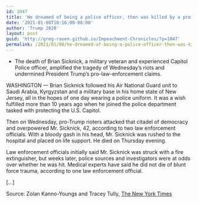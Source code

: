 ```yaml
---
id: 1047
title: 'He dreamed of being a police officer, then was killed by a pro-Trump mob'
date: '2021-01-08T10:16:00-08:00'
author: 'Trump 2020'
layout: post
guid: 'http://greg-raven.github.io/Impeachment-Chronicles/?p=1047'
permalink: /2021/01/08/he-dreamed-of-being-a-police-officer-then-was-killed-by-a-pro-trump-mob/
---
```


- The death of Brian Sicknick, a military veteran and experienced Capitol Police officer, amplified the tragedy of Wednesday’s riots and undermined President Trump’s pro-law-enforcement claims.

WASHINGTON — Brian Sicknick followed his Air National Guard unit to Saudi Arabia, Kyrgyzstan and a military base in his home state of New Jersey, all in the hopes of one day wearing a police uniform. It was a wish fulfilled more than 10 years ago when he joined the police department tasked with protecting the U.S. Capitol.

Then on Wednesday, pro-Trump rioters attacked that citadel of democracy and overpowered Mr. Sicknick, 42, according to two law enforcement officials. With a bloody gash in his head, Mr. Sicknick was rushed to the hospital and placed on life support. He died on Thursday evening.

Law enforcement officials initially said Mr. Sicknick was struck with a fire extinguisher, but weeks later, police sources and investigators were at odds over whether he was hit. Medical experts have said he did not die of blunt force trauma, according to one law enforcement official.

\[…\]

Source: Zolan Kanno-Youngs and Tracey Tully, [The New York Times](https://www.nytimes.com/2021/01/08/us/politics/police-officer-killed-capitol.html)